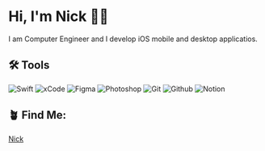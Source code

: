 # Hi, I'm Nick 👋🏼

I am Computer Engineer and I develop iOS mobile and desktop applicatios.

## 🛠️ Tools

![Swift](https://img.shields.io/badge/Swift-F05138.svg?style=for-the-badge&logo=swift&logoColor=white)
![xCode](https://img.shields.io/badge/Xcode-147EFB.svg?style=for-the-badge&logo=XCode&logoColor=white)
![Figma](https://img.shields.io/badge/Figma-F24E1E.svg?style=for-the-badge&logo=Figma&logoColor=white)
![Photoshop](https://img.shields.io/badge/Photoshop-31A8FF.svg?style=for-the-badge&logo=AdobePhotoshop&logoColor=white)
![Git](https://img.shields.io/badge/Git-F05032.svg?style=for-the-badge&logo=git&logoColor=white)
![Github](https://img.shields.io/badge/GitHub-181717.svg?style=for-the-badge&logo=GitHub&logoColor=white)
![Notion](https://img.shields.io/badge/Notion-000000.svg?style=for-the-badge&logo=Notion&logoColor=white)

## 🪴 Find Me:
<a href="https://twitter.com/nickiOSDev" target="_blank" class="profile__social-link">
  <p>Nick</p>
</a>
